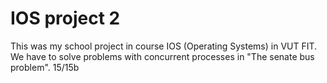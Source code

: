 # IOS project 2

This was my school project in course IOS (Operating Systems) in VUT FIT. We have to solve problems with concurrent processes in "The senate bus problem". 15/15b